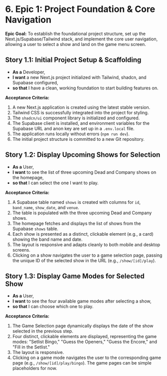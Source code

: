 # 6. Epic 1: Project Foundation & Core Navigation

**Epic Goal:** To establish the foundational project structure, set up the Next.js/Supabase/Tailwind stack, and implement the core user navigation, allowing a user to select a show and land on the game menu screen.

## **Story 1.1: Initial Project Setup & Scaffolding**

- **As a** Developer,
- **I want** a new Next.js project initialized with Tailwind, shadcn, and Supabase configured,
- **so that** I have a clean, working foundation to start building features on.

**Acceptance Criteria:**

1. A new Next.js application is created using the latest stable version.
2. Tailwind CSS is successfully integrated into the project for styling.
3. The `shadcn/ui` component library is initialized and configured.
4. The Supabase client is installed, and environment variables for the Supabase URL and anon key are set up in a `.env.local` file.
5. The application runs locally without errors (`npm run dev`).
6. The initial project structure is committed to a new Git repository.

## **Story 1.2: Display Upcoming Shows for Selection**

- **As a** User,
- **I want** to see the list of three upcoming Dead and Company shows on the homepage,
- **so that** I can select the one I want to play.

**Acceptance Criteria:**

1. A Supabase table named `shows` is created with columns for `id`, `band_name`, `show_date`, and `venue`.
2. The table is populated with the three upcoming Dead and Company shows.
3. The homepage fetches and displays the list of shows from the Supabase `shows` table.
4. Each show is presented as a distinct, clickable element (e.g., a card) showing the band name and date.
5. The layout is responsive and adapts cleanly to both mobile and desktop screens.
6. Clicking on a show navigates the user to a game selection page, passing the unique ID of the selected show in the URL (e.g., `/show/[id]/play`).

## **Story 1.3: Display Game Modes for Selected Show**

- **As a** User,
- **I want** to see the four available game modes after selecting a show,
- **so that** I can choose which one to play.

**Acceptance Criteria:**

1. The Game Selection page dynamically displays the date of the show selected in the previous step.
2. Four distinct, clickable elements are displayed, representing the game modes: "Setlist Bingo," "Guess the Openers," "Guess the Encore," and "Fill in the Setlist."
3. The layout is responsive.
4. Clicking on a game mode navigates the user to the corresponding game page (e.g., `/show/[id]/play/bingo`). The game pages can be simple placeholders for now.